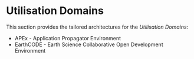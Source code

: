 # Utilisation Domains

This section provides the tailored architectures for the _Utilisation Domains_:

* APEx - Application Propagator Environment
* EarthCODE - Earth Science Collaborative Open Development Environment
